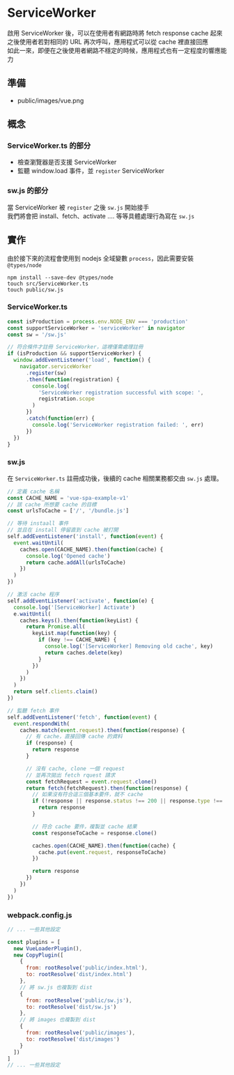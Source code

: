 
# ServiceWorker

啟用 ServiceWorker 後，可以在使用者有網路時將 fetch response cache 起來  
之後使用者若對相同的 URL 再次呼叫，應用程式可以從 cache 裡直接回應  
如此一來，即便在之後使用者網路不穩定的時候，應用程式也有一定程度的響應能力  

## 準備

- public/images/vue.png

## 概念

### ServiceWorker.ts 的部分

- 檢查瀏覽器是否支援 ServiceWorker
- 監聽 window.load 事件，並 `register` ServiceWorker

### sw.js 的部分
當 ServiceWorker 被 `register` 之後 `sw.js` 開始接手  
我們將會把 install、fetch、activate .... 等等具體處理行為寫在 `sw.js`

## 實作

由於接下來的流程會使用到 nodejs 全域變數 `process`，因此需要安裝 `@types/node`  

```shell
npm install --save-dev @types/node
touch src/ServiceWorker.ts
touch public/sw.js
```

### ServiceWorker.ts

```typescript
const isProduction = process.env.NODE_ENV === 'production'
const supportServiceWorker = 'serviceWorker' in navigator
const sw = '/sw.js'

// 符合條件才註冊 ServiceWorker，這裡僅需處理註冊
if (isProduction && supportServiceWorker) {
  window.addEventListener('load', function() {
    navigator.serviceWorker
      .register(sw)
      .then(function(registration) {
        console.log(
          'ServiceWorker registration successful with scope: ',
          registration.scope
        )
      })
      .catch(function(err) {
        console.log('ServiceWorker registration failed: ', err)
      })
  })
}
```

### sw.js

在 `ServiceWorker.ts` 註冊成功後，後續的 cache 相關業務都交由 `sw.js` 處理。  

```javascript
// 定義 cache 名稱
const CACHE_NAME = 'vue-spa-example-v1'
// 該 cache 所想要 cache 的目標
const urlsToCache = ['/', '/bundle.js']

// 等待 instaall 事件
// 並且在 install 停留直到 cache 被打開
self.addEventListener('install', function(event) {
  event.waitUntil(
    caches.open(CACHE_NAME).then(function(cache) {
      console.log('Opened cache')
      return cache.addAll(urlsToCache)
    })
  )
})

// 激活 cache 程序
self.addEventListener('activate', function(e) {
  console.log('[ServiceWorker] Activate')
  e.waitUntil(
    caches.keys().then(function(keyList) {
      return Promise.all(
        keyList.map(function(key) {
          if (key !== CACHE_NAME) {
            console.log('[ServiceWorker] Removing old cache', key)
            return caches.delete(key)
          }
        })
      )
    })
  )
  return self.clients.claim()
})

// 監聽 fetch 事件
self.addEventListener('fetch', function(event) {
  event.respondWith(
    caches.match(event.request).then(function(response) {
      // 有 cache，直接回傳 cache 的資料
      if (response) {
        return response
      }

      // 沒有 cache, clone 一個 request
      // 並再次拋出 fetch rquest 請求
      const fetchRequest = event.request.clone()
      return fetch(fetchRequest).then(function(response) {
        // 如果沒有符合這三個基本要件，就不 cache
        if (!response || response.status !== 200 || response.type !== 'basic') {
          return response
        }

        // 符合 cache 要件，複製並 cache 結果
        const responseToCache = response.clone()

        caches.open(CACHE_NAME).then(function(cache) {
          cache.put(event.request, responseToCache)
        })

        return response
      })
    })
  )
})
```

### webpack.config.js

```javascript
// ... 一些其他設定

const plugins = [
  new VueLoaderPlugin(),
  new CopyPlugin([
    {
      from: rootResolve('public/index.html'),
      to: rootResolve('dist/index.html')
    },
    // 將 sw.js 也複製到 dist
    {
      from: rootResolve('public/sw.js'),
      to: rootResolve('dist/sw.js')
    },
    // 將 images 也複製到 dist
    {
      from: rootResolve('public/images'),
      to: rootResolve('dist/images')
    }
  ])
]
// ... 一些其他設定
```